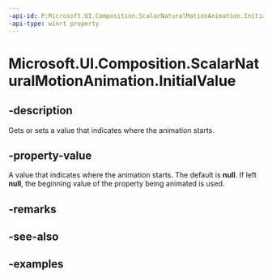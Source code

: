 ```yaml
---
-api-id: P:Microsoft.UI.Composition.ScalarNaturalMotionAnimation.InitialValue
-api-type: winrt property
---
```


<!-- Property syntax.
public IReference<float> InitialValue { get;  set; }
-->

# Microsoft.UI.Composition.ScalarNaturalMotionAnimation.InitialValue

## -description

Gets or sets a value that indicates where the animation starts.

## -property-value

A value that indicates where the animation starts. The default is **null**. If left **null**, the beginning value of the property being animated is used.

## -remarks

## -see-also

## -examples

